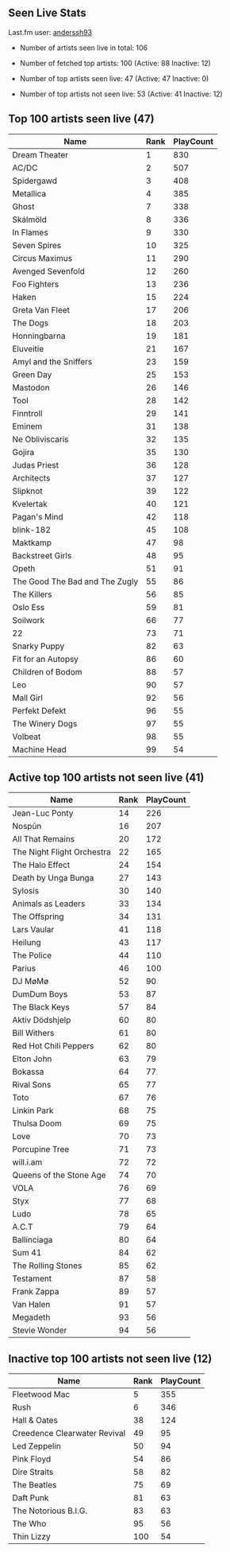 ## Seen Live Stats

Last.fm user: [anderssh93](https://www.last.fm/user/anderssh93)

- Number of artists seen live in total: 106

- Number of fetched top artists: 100 (Active: 88 Inactive: 12)

- Number of top artists seen live: 47 (Active: 47 Inactive: 0)

- Number of top artists not seen live: 53 (Active: 41 Inactive: 12)

## Top 100 artists seen live (47)

Name                           | Rank | PlayCount
------------------------------ | ---- | ---------
Dream Theater                  | 1    | 830      
AC/DC                          | 2    | 507      
Spidergawd                     | 3    | 408      
Metallica                      | 4    | 385      
Ghost                          | 7    | 338      
Skálmöld                       | 8    | 336      
In Flames                      | 9    | 330      
Seven Spires                   | 10   | 325      
Circus Maximus                 | 11   | 290      
Avenged Sevenfold              | 12   | 260      
Foo Fighters                   | 13   | 236      
Haken                          | 15   | 224      
Greta Van Fleet                | 17   | 206      
The Dogs                       | 18   | 203      
Honningbarna                   | 19   | 181      
Eluveitie                      | 21   | 167      
Amyl and the Sniffers          | 23   | 159      
Green Day                      | 25   | 153      
Mastodon                       | 26   | 146      
Tool                           | 28   | 142      
Finntroll                      | 29   | 141      
Eminem                         | 31   | 138      
Ne Obliviscaris                | 32   | 135      
Gojira                         | 35   | 130      
Judas Priest                   | 36   | 128      
Architects                     | 37   | 127      
Slipknot                       | 39   | 122      
Kvelertak                      | 40   | 121      
Pagan's Mind                   | 42   | 118      
blink-182                      | 45   | 108      
Maktkamp                       | 47   | 98       
Backstreet Girls               | 48   | 95       
Opeth                          | 51   | 91       
The Good The Bad and The Zugly | 55   | 86       
The Killers                    | 56   | 85       
Oslo Ess                       | 59   | 81       
Soilwork                       | 66   | 77       
22                             | 73   | 71       
Snarky Puppy                   | 82   | 63       
Fit for an Autopsy             | 86   | 60       
Children of Bodom              | 88   | 57       
Leo                            | 90   | 57       
Mall Girl                      | 92   | 56       
Perfekt Defekt                 | 96   | 55       
The Winery Dogs                | 97   | 55       
Volbeat                        | 98   | 55       
Machine Head                   | 99   | 54       

## Active top 100 artists not seen live (41)

Name                       | Rank | PlayCount
-------------------------- | ---- | ---------
Jean-Luc Ponty             | 14   | 226      
Nospūn                     | 16   | 207      
All That Remains           | 20   | 172      
The Night Flight Orchestra | 22   | 165      
The Halo Effect            | 24   | 154      
Death by Unga Bunga        | 27   | 143      
Sylosis                    | 30   | 140      
Animals as Leaders         | 33   | 134      
The Offspring              | 34   | 131      
Lars Vaular                | 41   | 118      
Heilung                    | 43   | 117      
The Police                 | 44   | 110      
Parius                     | 46   | 100      
DJ MøMø                    | 52   | 90       
DumDum Boys                | 53   | 87       
The Black Keys             | 57   | 84       
Aktiv Dödshjelp            | 60   | 80       
Bill Withers               | 61   | 80       
Red Hot Chili Peppers      | 62   | 80       
Elton John                 | 63   | 79       
Bokassa                    | 64   | 77       
Rival Sons                 | 65   | 77       
Toto                       | 67   | 76       
Linkin Park                | 68   | 75       
Thulsa Doom                | 69   | 75       
Love                       | 70   | 73       
Porcupine Tree             | 71   | 73       
will.i.am                  | 72   | 72       
Queens of the Stone Age    | 74   | 70       
VOLA                       | 76   | 69       
Styx                       | 77   | 68       
Ludo                       | 78   | 65       
A.C.T                      | 79   | 64       
Ballinciaga                | 80   | 64       
Sum 41                     | 84   | 62       
The Rolling Stones         | 85   | 62       
Testament                  | 87   | 58       
Frank Zappa                | 89   | 57       
Van Halen                  | 91   | 57       
Megadeth                   | 93   | 56       
Stevie Wonder              | 94   | 56       

## Inactive top 100 artists not seen live (12)

Name                         | Rank | PlayCount
---------------------------- | ---- | ---------
Fleetwood Mac                | 5    | 355      
Rush                         | 6    | 346      
Hall & Oates                 | 38   | 124      
Creedence Clearwater Revival | 49   | 95       
Led Zeppelin                 | 50   | 94       
Pink Floyd                   | 54   | 86       
Dire Straits                 | 58   | 82       
The Beatles                  | 75   | 69       
Daft Punk                    | 81   | 63       
The Notorious B.I.G.         | 83   | 63       
The Who                      | 95   | 56       
Thin Lizzy                   | 100  | 54       

